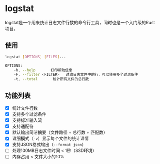 # logstat

logstat是一个用来统计日志文件行数的命令行工具，同时也是一个入门级的Rust项目。

## 使用
```bash
logstat [OPTIONS] [FILES]...

OPTIONS:
    -h, --help       打印帮助信息
    -F, --filter <FILTER>   过滤日志文件中的行，可以使用多个过滤条件
    -t, --total       统计所有文件的总行数
```

## 功能列表
- [X] 统计文件行数
- [X] 支持多个过滤条件
- [X] 支持标准输入流
- [X] 支持通配符
- [X] 默认输出简洁摘要（文件路径 + 总行数 + 匹配数）
- [X] 详细模式（`-v`）显示每个文件的统计详情
- [X] 支持JSON格式输出（`--format json`）
- [ ] 处理100MB日志文件时间 < 1秒（SSD环境）
- [ ] 内存占用 < 文件大小的10%
